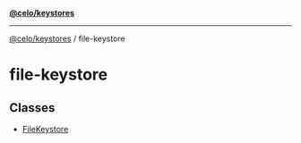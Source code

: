 [**@celo/keystores**](../README.md)

***

[@celo/keystores](../README.md) / file-keystore

# file-keystore

## Classes

- [FileKeystore](classes/FileKeystore.md)
